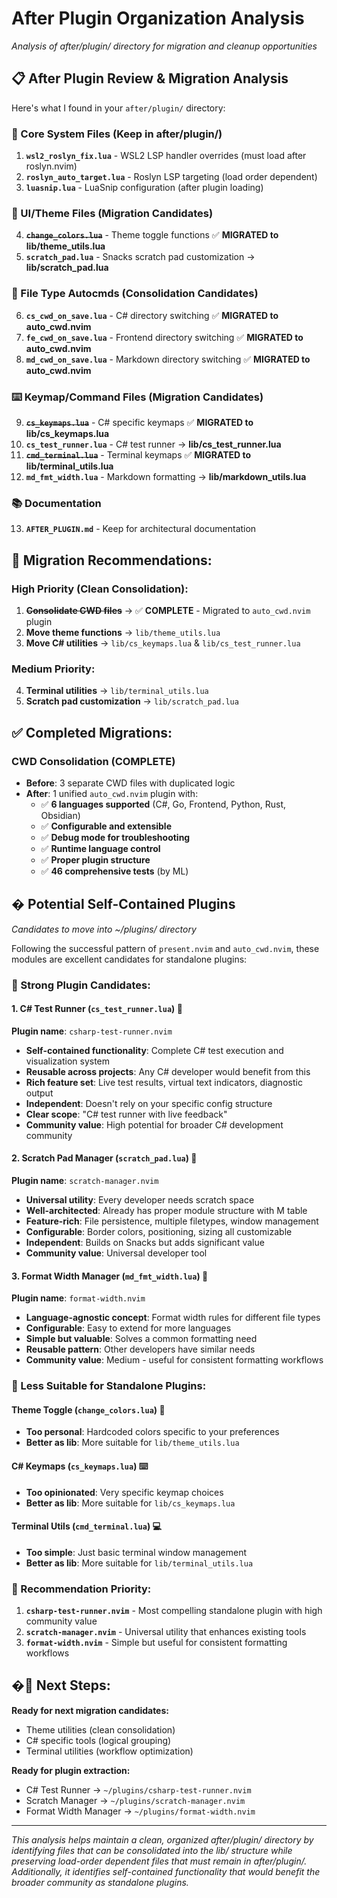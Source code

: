 # After Plugin Organization Analysis

*Analysis of after/plugin/ directory for migration and cleanup opportunities*

## 📋 **After Plugin Review & Migration Analysis**

Here's what I found in your `after/plugin/` directory:

### **🔧 Core System Files (Keep in after/plugin/)**
1. **`wsl2_roslyn_fix.lua`** - WSL2 LSP handler overrides (must load after roslyn.nvim)
2. **`roslyn_auto_target.lua`** - Roslyn LSP targeting (load order dependent)
3. **`luasnip.lua`** - LuaSnip configuration (after plugin loading)

### **🎨 UI/Theme Files (Migration Candidates)**
4. **~~`change_colors.lua`~~** - Theme toggle functions ✅ **MIGRATED to lib/theme_utils.lua**
5. **`scratch_pad.lua`** - Snacks scratch pad customization → **lib/scratch_pad.lua**

### **📁 File Type Autocmds (Consolidation Candidates)**
6. **`cs_cwd_on_save.lua`** - C# directory switching ✅ **MIGRATED to auto_cwd.nvim**
7. **`fe_cwd_on_save.lua`** - Frontend directory switching ✅ **MIGRATED to auto_cwd.nvim**  
8. **`md_cwd_on_save.lua`** - Markdown directory switching ✅ **MIGRATED to auto_cwd.nvim**

### **⌨️ Keymap/Command Files (Migration Candidates)**
9. **~~`cs_keymaps.lua`~~** - C# specific keymaps ✅ **MIGRATED to lib/cs_keymaps.lua**
10. **`cs_test_runner.lua`** - C# test runner → **lib/cs_test_runner.lua**
11. **~~`cmd_terminal.lua`~~** - Terminal keymaps ✅ **MIGRATED to lib/terminal_utils.lua**
12. **`md_fmt_width.lua`** - Markdown formatting → **lib/markdown_utils.lua**

### **📚 Documentation**
13. **`AFTER_PLUGIN.md`** - Keep for architectural documentation

## 🎯 **Migration Recommendations:**

### **High Priority (Clean Consolidation):**
1. **~~Consolidate CWD files~~** → ✅ **COMPLETE** - Migrated to `auto_cwd.nvim` plugin
2. **Move theme functions** → `lib/theme_utils.lua`
3. **Move C# utilities** → `lib/cs_keymaps.lua` & `lib/cs_test_runner.lua`

### **Medium Priority:**
4. **Terminal utilities** → `lib/terminal_utils.lua`
5. **Scratch pad customization** → `lib/scratch_pad.lua`

## ✅ **Completed Migrations:**

### **CWD Consolidation (COMPLETE)**
- **Before**: 3 separate CWD files with duplicated logic
- **After**: 1 unified `auto_cwd.nvim` plugin with:
  - ✅ **6 languages supported** (C#, Go, Frontend, Python, Rust, Obsidian)
  - ✅ **Configurable and extensible**
  - ✅ **Debug mode for troubleshooting**
  - ✅ **Runtime language control**
  - ✅ **Proper plugin structure**
  - ✅ **46 comprehensive tests** (by ML)

## � **Potential Self-Contained Plugins**
*Candidates to move into ~/plugins/ directory*

Following the successful pattern of `present.nvim` and `auto_cwd.nvim`, these modules are excellent candidates for standalone plugins:

### **🎯 Strong Plugin Candidates:**

#### **1. C# Test Runner (`cs_test_runner.lua`)** 🧪
**Plugin name**: `csharp-test-runner.nvim`
- **Self-contained functionality**: Complete C# test execution and visualization system
- **Reusable across projects**: Any C# developer would benefit from this
- **Rich feature set**: Live test results, virtual text indicators, diagnostic output
- **Independent**: Doesn't rely on your specific config structure
- **Clear scope**: "C# test runner with live feedback"
- **Community value**: High potential for broader C# development community

#### **2. Scratch Pad Manager (`scratch_pad.lua`)** 📝
**Plugin name**: `scratch-manager.nvim`
- **Universal utility**: Every developer needs scratch space
- **Well-architected**: Already has proper module structure with M table
- **Feature-rich**: File persistence, multiple filetypes, window management
- **Configurable**: Border colors, positioning, sizing all customizable
- **Independent**: Builds on Snacks but adds significant value
- **Community value**: Universal developer tool

#### **3. Format Width Manager (`md_fmt_width.lua`)** 📏
**Plugin name**: `format-width.nvim`
- **Language-agnostic concept**: Format width rules for different file types
- **Configurable**: Easy to extend for more languages
- **Simple but valuable**: Solves a common formatting need
- **Reusable pattern**: Other developers have similar needs
- **Community value**: Medium - useful for consistent formatting workflows

### **🤔 Less Suitable for Standalone Plugins:**

#### **Theme Toggle (`change_colors.lua`)** 🎨
- **Too personal**: Hardcoded colors specific to your preferences
- **Better as lib**: More suitable for `lib/theme_utils.lua`

#### **C# Keymaps (`cs_keymaps.lua`)** ⌨️
- **Too opinionated**: Very specific keymap choices
- **Better as lib**: More suitable for `lib/cs_keymaps.lua`

#### **Terminal Utils (`cmd_terminal.lua`)** 💻
- **Too simple**: Just basic terminal window management
- **Better as lib**: More suitable for `lib/terminal_utils.lua`

### **🚀 Recommendation Priority:**
1. **`csharp-test-runner.nvim`** - Most compelling standalone plugin with high community value
2. **`scratch-manager.nvim`** - Universal utility that enhances existing tools
3. **`format-width.nvim`** - Simple but useful for consistent formatting workflows

## �🚀 **Next Steps:**

**Ready for next migration candidates:**
- Theme utilities (clean consolidation)
- C# specific tools (logical grouping)
- Terminal utilities (workflow optimization)

**Ready for plugin extraction:**
- C# Test Runner → `~/plugins/csharp-test-runner.nvim`
- Scratch Manager → `~/plugins/scratch-manager.nvim`
- Format Width Manager → `~/plugins/format-width.nvim`

---

*This analysis helps maintain a clean, organized after/plugin/ directory by identifying files that can be consolidated into the lib/ structure while preserving load-order dependent files that must remain in after/plugin/. Additionally, it identifies self-contained functionality that would benefit the broader community as standalone plugins.*
